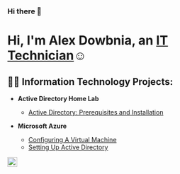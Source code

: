 ### Hi there 👋
<h1>Hi, I'm Alex Dowbnia, an <a href="https://www.linkedin.com/in/alex-dowbnia/">IT Technician</a>☺</h1>

<h2>👨‍💻 Information Technology Projects:</h2>

- <b>Active Directory Home Lab</b>
  - [Active Directory: Prerequisites and Installation](https://github.com/alexdowbnia/Active-Directory-Home-Lab-Setup)
  
- <b>Microsoft Azure</b>
  - [Configuring A Virtual Machine](https://github.com/jamesjgrizz/configure-VM)
  - [Setting Up Active Directory](https://github.com/jamesjgrizz/Active-Directory)
 




[<img align="left" alt="Alex | LinkedIn" width="22px" src="https://cdn.jsdelivr.net/npm/simple-icons@v3/icons/linkedin.svg" />][linkedin]

[linkedin]: https://www.linkedin.com/in/alex-dowbnia/

